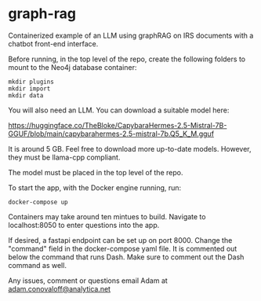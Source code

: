 # graph-rag
Containerized example of an LLM using graphRAG on IRS documents with a 
chatbot front-end interface. 

Before running, in the top level of the repo, create the following folders 
to mount to the Neo4j database container:

```
mkdir plugins
mkdir import
mkdir data
```
You will also need an LLM. You can download a suitable model here:

https://huggingface.co/TheBloke/CapybaraHermes-2.5-Mistral-7B-GGUF/blob/main/capybarahermes-2.5-mistral-7b.Q5_K_M.gguf

It is around 5 GB. Feel free to download more up-to-date models. However,
they must be llama-cpp compliant. 

The model must be placed in the top level of the repo.

To start the app, with the Docker engine running, run:
```
docker-compose up
```

Containers may take around ten mintues to build. Navigate to localhost:8050 to 
enter questions into the app. 

If desired, a fastapi endpoint can be set up on port 8000. Change the "command" 
field in the docker-compose yaml file. It is commented out below the command
that runs Dash. Make sure to comment out the Dash command as well.

Any issues, comment or questions email Adam at adam.conovaloff@analytica.net
